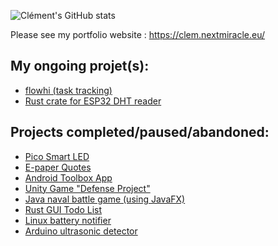 ![Clément's GitHub stats](https://github-readme-stats.vercel.app/api?username=clempera&count_private=true&show_icons=true&theme=gruvbox)

Please see my portfolio website : https://clem.nextmiracle.eu/

## My ongoing projet(s):
- [flowhi (task tracking)](https://github.com/ClemPera/flowhi)
- [Rust crate for ESP32 DHT reader](https://github.com/ClemPera/esp-idf-dht)

## Projects completed/paused/abandoned: 
- [Pico Smart LED](https://github.com/ClemPera/pico_smart_led)
- [E-paper Quotes](https://github.com/ClemPera/Quotes-e-paper-PicoW)
- [Android Toolbox App](https://github.com/ClemPera/TTime)
- [Unity Game "Defense Project" ](https://github.com/ClemPera/Defense-project)
- [Java naval battle game (using JavaFX)](https://github.com/ClemPera/BatailleNavale-JavaFx)
- [Rust GUI Todo List](https://github.com/ClemPera/Simple-Todo-List-GUI)
- [Linux battery notifier](https://github.com/ClemPera/Battery-life-saver-Linux-X-80-20-Or-40)
- [Arduino ultrasonic detector](https://github.com/ClemPera/Arduino-ultrasonic-led)

<!--
**ClemPera/clempera** is a ✨ _special_ ✨ repository because its `README.md` (this file) appears on your GitHub profile.

Here are some ideas to get you started:

- 🔭 I’m currently working on ...
- 🌱 I’m currently learning ...
- 👯 I’m looking to collaborate on ...
- 🤔 I’m looking for help with ...
- 💬 Ask me about ...
- 📫 How to reach me: ...
- 😄 Pronouns: ...
- ⚡ Fun fact: ...
-->

